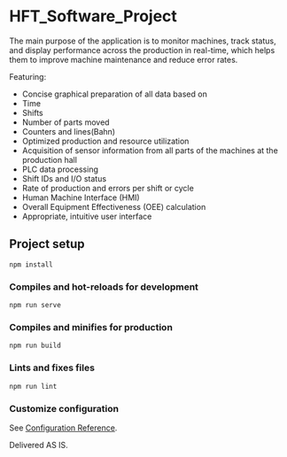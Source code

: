 # HFT_Software_Project

The main purpose of the application is to monitor machines, track status, and display performance across the production in real-time, which helps them to improve machine maintenance and reduce error rates.

Featuring:
- Concise graphical preparation of all data based on
- Time
- Shifts
- Number of parts moved
- Counters and lines(Bahn)
- Optimized production and resource utilization
- Acquisition of sensor information from all parts of the machines at the production hall
- PLC data processing
- Shift IDs and I/O status
- Rate of production and errors per shift or cycle
- Human Machine Interface (HMI)
- Overall Equipment Effectiveness (OEE) calculation
- Appropriate, intuitive user interface

## Project setup
```
npm install
```

### Compiles and hot-reloads for development
```
npm run serve
```

### Compiles and minifies for production
```
npm run build
```

### Lints and fixes files
```
npm run lint
```

### Customize configuration
See [Configuration Reference](https://cli.vuejs.org/config/).


Delivered AS IS.